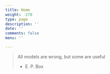```yaml
---
title: Home
weight: -270
type: page
description: ''
date: ''
comments: false
menu: ''

---
```

> All models are wrong, but some are useful
>
>  - E. P. Box